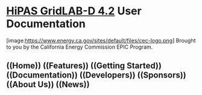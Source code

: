 # [HiPAS GridLAB-D 4.2](http://www.gridlabd.us/) User Documentation
[image:https://www.energy.ca.gov/sites/default/files/cec-logo.png] Brought to you by the California Energy Commission EPIC Program.

## ((Home)) ((Features)) ((Getting Started)) ((Documentation)) ((Developers)) ((Sponsors)) ((About Us)) ((News))
